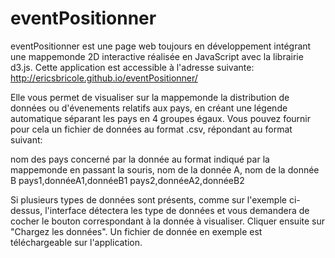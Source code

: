 # eventPositionner

eventPositionner est une page web toujours en développement intégrant une mappemonde 2D interactive réalisée en JavaScript avec la librairie d3.js.
Cette application est accessible à l'adresse suivante: http://ericsbricole.github.io/eventPositionner/

Elle vous permet de visualiser sur la mappemonde la distribution de données ou d'évenements relatifs aux pays, en créant une légende automatique séparant les pays en 4 groupes égaux.
Vous pouvez fournir pour cela un fichier de données au format .csv, répondant au format suivant:

nom des pays concerné par la donnée au format indiqué par la mappemonde en passant la souris, nom de la donnée A, nom de la donnée B
pays1,donnéeA1,donnéeB1
pays2,donnéeA2,donnéeB2

Si plusieurs types de données sont présents, comme sur l'exemple ci-dessus, l'interface détectera les type de données et vous demandera de cocher le bouton correspondant à la donnée à visualiser. Cliquer ensuite sur "Chargez les données".
Un fichier de donnée en exemple est téléchargeable sur l'application.

